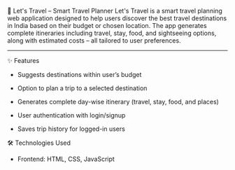 🧳 Let's Travel – Smart Travel Planner
Let's Travel is a smart travel planning web application designed to help users discover the best travel destinations in India based on their budget or chosen location. The app generates complete itineraries including travel, stay, food, and sightseeing options, along with estimated costs – all tailored to user preferences.
__________________________________________________________________________________________________________________________________________________________________________________________________________________________________________________________________________________________________________________________________

✨ Features
* Suggests destinations within user’s budget

* Option to plan a trip to a selected destination

* Generates complete day-wise itinerary (travel, stay, food, and places)

* User authentication with login/signup

* Saves trip history for logged-in users

🛠️ Technologies Used

* Frontend: HTML, CSS, JavaScript
